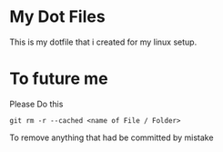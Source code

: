 # My Dot Files

This is my dotfile that i created for my linux setup.

# To future me

Please Do this

```terminal
git rm -r --cached <name of File / Folder>
```

To remove anything that had be committed by mistake
